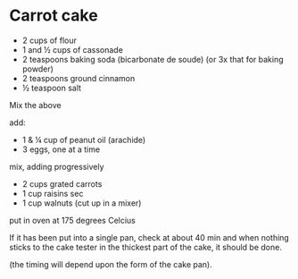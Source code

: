 # Carrot cake

* 2 cups of flour
* 1 and ½ cups of cassonade
* 2 teaspoons baking soda (bicarbonate de soude) (or 3x that for baking powder)
* 2 teaspoons ground cinnamon
* ½ teaspoon salt

Mix the above

add:

* 1 & ¼ cup of peanut oil (arachide)
* 3 eggs, one at a time

mix, adding progressively

* 2 cups grated carrots
* 1 cup raisins sec 
* 1 cup walnuts (cut up in a mixer)

put in oven at 175 degrees Celcius

If it has been put into a single pan, check at about 40 min
and when nothing sticks to the cake tester in the thickest part of the cake,
it should be done.

(the timing will depend upon the form of the cake pan).


